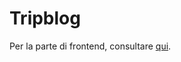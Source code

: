 # Tripblog

Per la parte di frontend, consultare [qui](https://github.com/ValerioCicco/portal_Tripblog-app).


